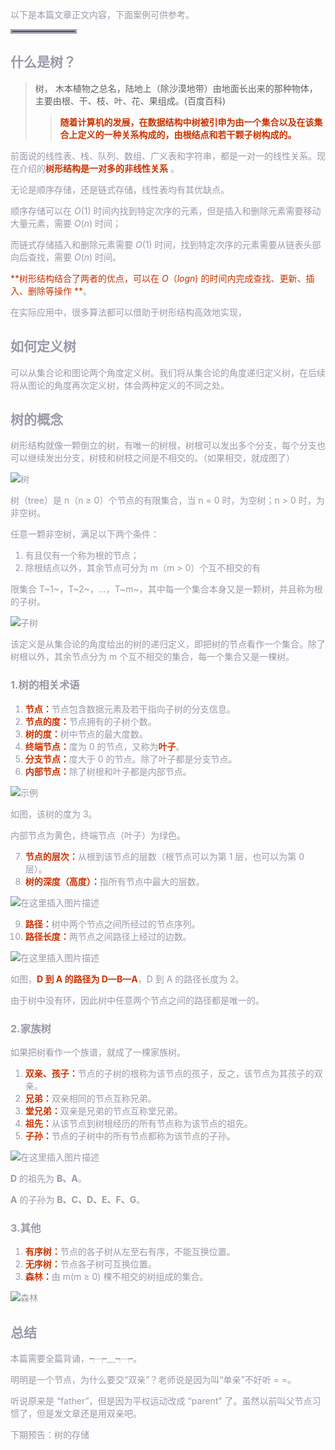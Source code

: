 
<font color=#999AAA >以下是本篇文章正文内容，下面案例可供参考。</fond>
<hr style=" border:solid; width:100px; height:1px;" color=#000000 size=1">


## 什么是树？
>树， 木本植物之总名，陆地上（除沙漠地带）由地面长出来的那种物体，主要由根、干、枝、叶、花、果组成。(百度百科)
>
>> <font color=#CC3300>**随着计算机的发展，在数据结构中树被引申为由一个集合以及在该集合上定义的一种关系构成的，由根结点和若干颗子树构成的。** </font>
> 
                                                                         
前面说的线性表、栈、队列、数组、广义表和字符串，都是一对一的线性关系。现在介绍的<font color=#CC3300>**树形结构是一对多的非线性关系** </font>。

无论是顺序存储，还是链式存储，线性表均有其优缺点。

顺序存储可以在 $O(1)$ 时间内找到特定次序的元素，但是插入和删除元素需要移动大量元素，需要 $O(n)$ 时间；

而链式存储插入和删除元素需要 $O(1)$ 时间，找到特定次序的元素需要从链表头部向后查找，需要 $O(n)$ 时间。

<font color=#CC3300>**树形结构结合了两者的优点，可以在 $O（logn)$ 的时间内完成查找、更新、插入、删除等操作 **</font>。

在实际应用中，很多算法都可以借助于树形结构高效地实现，

## 如何定义树
可以从集合论和图论两个角度定义树。我们将从集合论的角度递归定义树，在后续将从图论的角度再次定义树，体会两种定义的不同之处。


## 树的概念
树形结构就像一颗倒立的树，有唯一的树根，树根可以发出多个分支，每个分支也可以继续发出分支，树枝和树枝之间是不相交的。（如果相交，就成图了）
                                                                         
![树](https://img-blog.csdnimg.cn/e5f354748ba941d78d64e4a00ef3faff.png)

树（tree）是 n（n ≥ 0）个节点的有限集合，当 n = 0 时，为空树；n > 0 时，为非空树。

任意一颗非空树，满足以下两个条件：
1. 有且仅有一个称为根的节点；
2. 除根结点以外，其余节点可分为 m（m > 0）个互不相交的有
                                                                         
限集合 T~1~，T~2~，...，T~m~，其中每一个集合本身又是一颗树，并且称为根的子树。

![子树](https://img-blog.csdnimg.cn/f4b1bdc61bea4816a5e99766c2595045.png)
                                                                         
该定义是从集合论的角度给出的树的递归定义，即把树的节点看作一个集合。除了树根以外，其余节点分为 m 个互不相交的集合，每一个集合又是一棵树。

### 1.树的相关术语
1. <font color=#CC3300>**节点：**</font>节点包含数据元素及若干指向子树的分支信息。
2. <font color=#CC3300>**节点的度：**</font>节点拥有的子树个数。
3. <font color=#CC3300>**树的度：**</font>树中节点的最大度数。
4. <font color=#CC3300>**终端节点：**</font>度为 0 的节点，又称为<font color=#CC3300>**叶子**</font>。
5. <font color=#CC3300>**分支节点：**</font>度大于 0 的节点。除了叶子都是分支节点。
6. <font color=#CC3300>**内部节点：**</font>除了树根和叶子都是内部节点。
                                                                         
![示例](https://img-blog.csdnimg.cn/da630d604b1d4b95a50ed72bc2edf808.png)

如图，该树的度为 3。

内部节点为黄色，终端节点（叶子）为绿色。


7. <font color=#CC3300>**节点的层次：**</font>从根到该节点的层数（根节点可以为第 1 层，也可以为第 0 层）。
8. <font color=#CC3300>**树的深度（高度）：**</font>指所有节点中最大的层数。

![在这里插入图片描述](https://img-blog.csdnimg.cn/2fb3d63f92ba4553a8f587cd221cc7bf.png)


9. <font color=#CC3300>**路径：**</font>树中两个节点之间所经过的节点序列。
10. <font color=#CC3300>**路径长度：**</font>两节点之间路径上经过的边数。 

![在这里插入图片描述](https://img-blog.csdnimg.cn/c6995b5f76c8477c986dc8dfae84bf30.png)
                                                                         
如图，<font color=#CC3300>**D 到 A 的路径为 D—B—A**</font>，D 到 A 的路径长度为 2。 

由于树中没有环，因此树中任意两个节点之间的路径都是唯一的。

### 2.家族树
如果把树看作一个族谱，就成了一棵家族树。
1. <font color=#CC3300>**双亲、孩子：**</font>节点的子树的根称为该节点的孩子，反之，该节点为其孩子的双亲。 
2. <font color=#CC3300>**兄弟：**</font>双亲相同的节点互称兄弟。 
3. <font color=#CC3300>**堂兄弟：**</font>双亲是兄弟的节点互称堂兄弟。 
4. <font color=#CC3300>**祖先：**</font>从该节点到树根经历的所有节点称为该节点的祖先。 
5. <font color=#CC3300>**子孙：**</font>节点的子树中的所有节点都称为该节点的子孙。 
                                                                         
![在这里插入图片描述](https://img-blog.csdnimg.cn/f692ee7a191941bfa53161807b8b3c06.png)

**D** 的祖先为  **B、A**。

**A** 的子孙为 **B、C、D、E、F、G**。
### 3.其他
1. <font color=#CC3300>**有序树：**</font>节点的各子树从左至右有序，不能互换位置。
2. <font color=#CC3300>**无序树：**</font>节点各子树可互换位置。
3. <font color=#CC3300>**森林：**</font>由 m(m ≥ 0) 棵不相交的树组成的集合。

![森林](https://img-blog.csdnimg.cn/e5a7b96b148046ef9bd2a0c643114c4d.png)



## 总结
本篇需要全篇背诵，┭┮﹏┭┮。

明明是一个节点，为什么要交“双亲”？老师说是因为叫“单亲”不好听 = =。

听说原来是 “father”，但是因为平权运动改成 “parent” 了。虽然以前叫父节点习惯了，但是发文章还是用双亲吧。


<font color=#999AAA >下期预告：</font>树的存储
